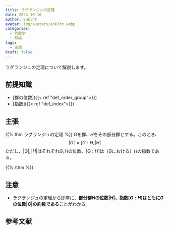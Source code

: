 ```yaml
---
title: ラグランジュの定理
date: 2024-10-16
author: Enklht
avatar: img/avatars/enklht.webp
categories:
  - 代数学
  - 群論
tags:
  - 定理
draft: false
---
```


ラグランジュの定理について解説します。

<!--more-->

## 前提知識

- [群の位数]({{< ref "def_order_group">}})
- [指数]({{< ref "def_index">}})

## 主張

{{% thm ラグランジュの定理 %}}
$G$を群、$H$をその部分群とする。このとき、
$$|G| = [G:H] |H|$$
ただし、$|G|, |H|$はそれぞれ$G, H$の位数、$[G:H]$は（$G$における）$H$の指数である。

{{% /thm %}}

## 注意

- ラグランジュの定理から即座に、**部分群$H$の位数$|H|$、指数$[G:H]$はともに$G$の位数$|G|$の約数である**ことがわかる。

## 参考文献
